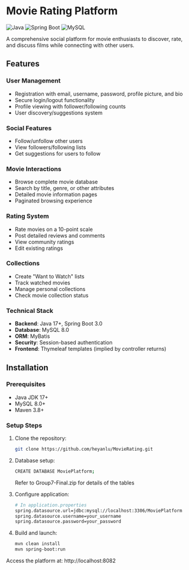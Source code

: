 # Movie Rating Platform

![Java](https://img.shields.io/badge/Java-17+-blue)
![Spring Boot](https://img.shields.io/badge/Spring%20Boot-3.0-green)
![MySQL](https://img.shields.io/badge/MySQL-8.0-orange)

A comprehensive social platform for movie enthusiasts to discover, rate, and discuss films while connecting with other users. 
## Features

### User Management
- Registration with email, username, password, profile picture, and bio
- Secure login/logout functionality
- Profile viewing with follower/following counts
- User discovery/suggestions system

### Social Features
- Follow/unfollow other users
- View followers/following lists
- Get suggestions for users to follow

### Movie Interactions
- Browse complete movie database
- Search by title, genre, or other attributes
- Detailed movie information pages
- Paginated browsing experience


### Rating System
- Rate movies on a 10-point scale
- Post detailed reviews and comments
- View community ratings
- Edit existing ratings

### Collections
- Create "Want to Watch" lists 
- Track watched movies 
- Manage personal collections 
- Check movie collection status



### Technical Stack
- **Backend**: Java 17+, Spring Boot 3.0
- **Database**: MySQL 8.0
- **ORM**: MyBatis
- **Security**: Session-based authentication
- **Frontend**: Thymeleaf templates (implied by controller returns)

## Installation

### Prerequisites
- Java JDK 17+
- MySQL 8.0+
- Maven 3.8+

### Setup Steps
1. Clone the repository:
   ```bash
   git clone https://github.com/heyanlu/MovieRating.git
   ```

2. Database setup:
   ```bash
   CREATE DATABASE MoviePlatform;
   ```
   Refer to Group7-Final.zip for details of the tables


3. Configure application:
   ```bash
   # In application.properties
   spring.datasource.url=jdbc:mysql://localhost:3306/MoviePlatform
   spring.datasource.username=your_username
   spring.datasource.password=your_password
   ```


4. Build and launch:
   ```bash
   mvn clean install
   mvn spring-boot:run
   ```

Access the platform at: http://localhost:8082

